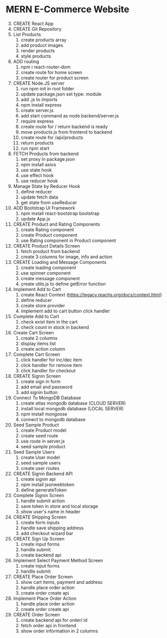 # MERN E-Commerce Website

3.  CREATE React App
4.  CREATE Git Repository
5.  List Products
    1. create products array
    2. add product images
    3. render products
    4. style products
6.  ADD routing
    1. npm i react-router-dom
    2. create route for home screen
    3. create router for product screen
7.  CREATE Node.JS server
    1. run npm init in root folder
    2. update package.json set type: module
    3. add .js to imports
    4. npm install express
    5. create server.js
    6. add start command as node backend/server.js
    7. require express
    8. create route for / return backend is ready
    9. move products.js from frontend to backend
    10. create route for /api/products
    11. return products
    12. run npm start
8.  FETCH Products from backend
    1. set proxy in package.json
    2. npm install axios
    3. use state hook
    4. use effect hook
    5. use reducer hook
9.  Manage State by Reducer Hook
    1. define reducer
    2. update fetch data
    3. get state from useReducer
10. ADD Bootstrap UI Framework
    1. npm install react-bootstrap bootstrap
    2. update App.js
11. CREATE Product and Rating Components
    1. create Rating component
    2. create Product component
    3. use Rating component in Product component
12. CREATE Product Details Screen
    1. fetch product from backend
    2. create 3 columns for image, info and action
13. CREATE Loading and Message Components
    1. create loading component
    2. use spinner component
    3. create message component
    4. create utils.js to define getError function
14. Implement Add to Cart
    1. create React Context (https://legacy.reactjs.org/docs/context.html)
    2. define reducer
    3. create store provider
    4. implement add to cart button click handler
15. Complete Add to Cart
    1. check exist item in the cart
    2. check count in stock in backend
16. Create Cart Screen
    1. create 2 columns
    2. display items list
    3. create action column
17. Complete Cart Screen
    1. click handler for inc/dec item
    2. click handler for remove item
    3. click handler for checkout
18. CREATE Signin Screen
    1. create sign in form
    2. add email and password
    3. add signin button
19. Connect To MongoDB Database
    1. create atlas mongodb database (CLOUD SERVER)
    2. install local mongodb database (LOCAL SERVER)
    3. npm install mongoose
    4. connect to mongodb database
20. Seed Sample Product
    1. create Product model
    2. create seed route
    3. use route in server.js
    4. seed sample product
21. Seed Sample Users
    1. create User model
    2. seed sample users
    3. create user routes
22. CREATE Signin Backend API
    1. create signin api
    2. npm install jsonwebtoken
    3. define generateToken
23. Complete Signin Screen
    1. handle submit action
    2. save token in store and local storage
    3. show user's name in header
24. CREATE Shipping Screen
    1. create form inputs
    2. handle save shipping address
    3. add checkout wizard bar
25. CREATE Sign Up Screen
    1. create input forms
    2. handle submit
    3. create backend api
26. Implement Select Payment Method Screen
    1. create input forms
    2. handle submit
27. CREATE Place Order Screen
    1. show cart items, payment and address
    2. handle place order action
    3. create order create api
28. Implement Place Order Action
    1. handle place order action
    2. create order create api
29. CREATE Order Screen
    1. create backend api for order/:id
    2. fetch order api in frontend
    3. show order information in 2 columns
